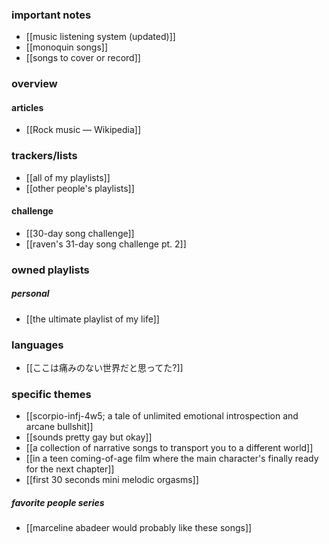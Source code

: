 ### important notes
- [[music listening system (updated)]]
- [[monoquin songs]] 
- [[songs to cover or record]] 
### overview
#### articles
- [[Rock music — Wikipedia]] 

### trackers/lists
- [[all of my playlists]] 
- [[other people's playlists]] 
#### challenge
- [[30-day song challenge]]
- [[raven's 31-day song challenge pt. 2]]
### owned playlists
##### personal
- [[the ultimate playlist of my life]] 
### languages
- [[ここは痛みのない世界だと思ってた?]]
### specific themes
- [[scorpio-infj-4w5; a tale of unlimited emotional introspection and arcane bullshit]] 
- [[sounds pretty gay but okay]]
- [[a collection of narrative songs to transport you to a different world]]
- [[in a teen coming-of-age film where the main character's finally ready for the next chapter]]
- [[first 30 seconds mini melodic orgasms]]
##### favorite people series
- [[marceline abadeer would probably like these songs]] 